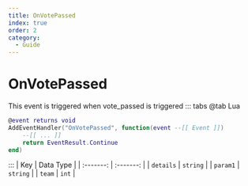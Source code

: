 ```yaml
---
title: OnVotePassed
index: true
order: 2
category:
  - Guide
---
```


# OnVotePassed
This event is triggered when vote_passed is triggered
::: tabs
@tab Lua
```lua
@event returns void
AddEventHandler("OnVotePassed", function(event --[[ Event ]])
    --[[ ... ]]
    return EventResult.Continue
end)
```

:::
|    Key    | Data Type |
| :-------: | :-------: |
| `details` |  `string` |
|  `param1` |  `string` |
|   `team`  |   `int`   |